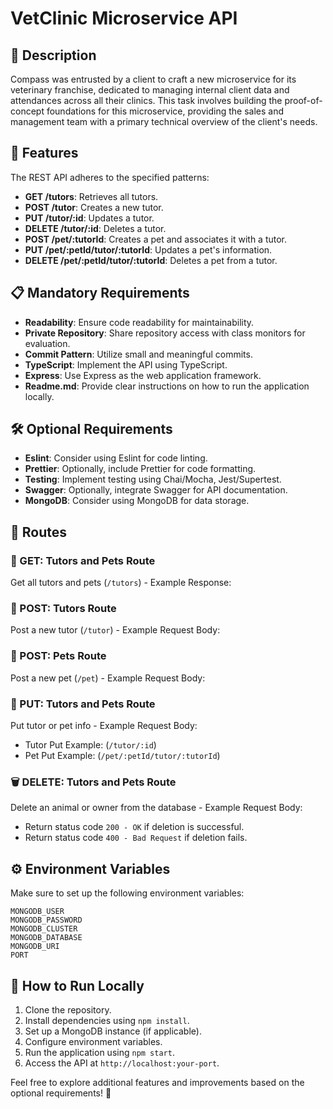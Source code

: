# VetClinic Microservice API

## 📝 Description

Compass was entrusted by a client to craft a new microservice for its veterinary franchise, dedicated to managing internal client data and attendances across all their clinics. This task involves building the proof-of-concept foundations for this microservice, providing the sales and management team with a primary technical overview of the client's needs.

## 🚀 Features

The REST API adheres to the specified patterns:

- **GET /tutors**: Retrieves all tutors.
- **POST /tutor**: Creates a new tutor.
- **PUT /tutor/:id**: Updates a tutor.
- **DELETE /tutor/:id**: Deletes a tutor.
- **POST /pet/:tutorId**: Creates a pet and associates it with a tutor.
- **PUT /pet/:petId/tutor/:tutorId**: Updates a pet's information.
- **DELETE /pet/:petId/tutor/:tutorId**: Deletes a pet from a tutor.

## 📋 Mandatory Requirements

- **Readability**: Ensure code readability for maintainability.
- **Private Repository**: Share repository access with class monitors for evaluation.
- **Commit Pattern**: Utilize small and meaningful commits.
- **TypeScript**: Implement the API using TypeScript.
- **Express**: Use Express as the web application framework.
- **Readme.md**: Provide clear instructions on how to run the application locally.

## 🛠️ Optional Requirements

- **Eslint**: Consider using Eslint for code linting.
- **Prettier**: Optionally, include Prettier for code formatting.
- **Testing**: Implement testing using Chai/Mocha, Jest/Supertest.
- **Swagger**: Optionally, integrate Swagger for API documentation.
- **MongoDB**: Consider using MongoDB for data storage.

## 🚦 Routes

### 🚨 GET: Tutors and Pets Route

Get all tutors and pets (`/tutors`) - Example Response:

### 🚀 POST: Tutors Route

Post a new tutor (`/tutor`) - Example Request Body:

### 🐾 POST: Pets Route

Post a new pet (`/pet`) - Example Request Body:

### 🔄 PUT: Tutors and Pets Route

Put tutor or pet info - Example Request Body:

- Tutor Put Example: (`/tutor/:id`)
- Pet Put Example: (`/pet/:petId/tutor/:tutorId`)

### 🗑️ DELETE: Tutors and Pets Route

Delete an animal or owner from the database - Example Request Body:

- Return status code `200 - OK` if deletion is successful.
- Return status code `400 - Bad Request` if deletion fails.

## ⚙️ Environment Variables

Make sure to set up the following environment variables:

```env
MONGODB_USER
MONGODB_PASSWORD
MONGODB_CLUSTER
MONGODB_DATABASE
MONGODB_URI
PORT
```

## 🚀 How to Run Locally

1. Clone the repository.
2. Install dependencies using `npm install`.
3. Set up a MongoDB instance (if applicable).
4. Configure environment variables.
5. Run the application using `npm start`.
6. Access the API at `http://localhost:your-port`.

Feel free to explore additional features and improvements based on the optional requirements! 🚀
